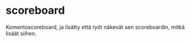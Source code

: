 # scoreboard
Komentoscoreboard, ja lisätty että työt näkevät sen scoreboardin, mitkä lisäät siihen.
